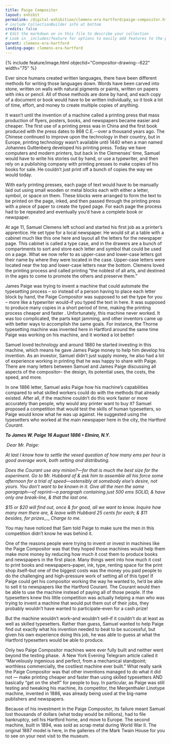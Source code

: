 ```yaml
---
title: Paige Compositor
layout: exhibit
permalink: /digital-exhibition/clemens-era-hartford/paige-compositor.html
# include CollectionBuilder info at bottom
credits: false
# Edit the markdown on in this file to describe your collection
# Look in _includes/feature for options to easily add features to the page
parent: clemens-era-hartford
landing-page: clemens-era-hartford
---
```


{% include feature/image.html objectid="Compositor-drawing--622" width="75" %}

Ever since humans created written languages, there have been different methods for writing those languages down. Words have been carved into stone, written on walls with natural pigments or paints, written on papers with inks or pencil. All of those methods are done by hand, and each copy of a document or book would have to be written individually, so it took a lot of time, effort, and money to create multiple copies of anything.

It wasn’t until the invention of a machine called a printing press that mass production of flyers, posters, books, and newspapers became easier and cheaper. The first use of a printing press was in China and the first book produced with the press dates to 868 C.E.--over a thousand years ago. The Chinese continued to improve upon the technology in their country, but in Europe, printing technology wasn’t available until 1440 when a man named Johannes Guttenberg developed his printing press. Today we have computers and modern printers, but back in the Clemenses’ time, Samuel would have to write his stories out by hand, or use a typewriter, and then rely on a publishing company with printing presses to make copies of his books for sale. He couldn’t just print off a bunch of copies the way we would today. 

With early printing presses, each page of text would have to be manually laid out using small wooden or metal blocks each with either a letter, symbol, or space on them. These blocks were arranged to form the text to be printed on the page, inked, and then passed through the printing press with a piece of paper to create the typed page. For each page the process had to be repeated and eventually you’d have a complete book or newspaper.

At age 11, Samuel Clemens left school and started his first job as a printer’s apprentice. He set type for a local newspaper. He would sit at a table with a cabinet much like this one here and layout all the letters for the newspaper page. This cabinet is called a type case, and in the drawers are a bunch of compartments to sort and store each letter and symbol that could be used on a page. What we now refer to as upper-case and lower-case letters got their name by where they were located in the case. Upper-case letters were located near the top and lower-case letters near the bottom. Clemens loved the printing process and called printing “the noblest of all arts, and destined in the ages to come to promote the others and preserve them.”

James Paige was trying to invent a machine that could automate the typesetting process – so instead of a person having to place each letter block by hand, the Paige Compositor was supposed to set the type for you – more like a typewriter would–if you typed the text in here. It was supposed to produce many copies in a short period of time, making the printing process cheaper and faster . Unfortunately, this machine never worked. It was too complicated, the parts kept jamming, and other inventors came up with better ways to accomplish the same goals. For instance, the Thorne typesetting machine was invented here in Hartford around the same time Paige was working on his machine, and it worked a lot better! 

Samuel loved technology and around 1880 he started investing in this machine, which means he gave James Paige money to help him develop his invention. As an investor, Samuel didn’t just supply money, he also had a lot of experience working in printing that he was happy to share with Paige. There are many letters between Samuel and James Paige discussing all aspects of the compositor– the design, its potential uses, the costs, the speed, and more.

In one 1886 letter, Samuel asks Paige how his machine’s capabilities compared to what skilled workers could do with the methods that already existed. After all, if the machine couldn’t do this work faster or more accurately than people, why would any printer want to buy it? Samuel proposed a competition that would test the skills of human typesetters, so Paige would know what he was up against. He suggested using the typesetters who worked at the main newspaper here in the city, the Hartford _Courant._

_**To James W. Paige 16 August 1886 • Elmira, N.Y.**_ 

 _Dear Mr. Paige:_

_At last I know how to settle the vexed question of how many_ _ems per hour is good average work, both setting and distributing._

_Does the Courant use any minion?—for that is much the best size for the experiment. Go to Mr. Hubbard of & ask him to assemble all his force some afternoon for a trial of speed—ostensibly at somebody else’s desire, not yours. You don’t want to be known in it. Give all the men the same_ _paragraph—of reprint—a paragraph containing just 500 ems SOLID, &_ _have only one break-line, & that the last one._ 

_$15 or $20 will find out, once & for good, all we want to know. Inquire how many men there are, & leave with Hubbard 25 cents for each;_ _& $11 besides, for prizes__._ _Charge to me._

You may have noticed that Sam told Paige to make sure the men in this competition didn’t know he was behind it. 

One of the reasons people were trying to invent or invest in machines like the Paige Compositor was that they hoped those machines would help them make more money by reducing how much it cost them to produce books and newspapers in the first place. Many things went into how much it cost to print books and newspapers–paper, ink, type, renting space for the print shop itself–but one of the biggest costs was the money you paid people to do the challenging and high-pressure work of setting all of this type! If Paige could get his compositor working the way he wanted to, he’d be able to sell it to newspapers like the Hartford Courant. The Courant would then be able to use the machine instead of paying all of those people. If the typesetters knew this little competition was actually helping a man who was trying to invent a machine that would put them out of their jobs, they probably wouldn’t have wanted to participate–even for a cash prize!

But the machine wouldn’t work–and wouldn’t sell–if it couldn’t do at least as well as skilled typesetters. Rather than guess, Samuel wanted to help Paige find out exactly what his invention needed to beat to be successful, but given his own experience doing this job, he was able to guess at what the Hartford typesetters would be able to produce.

Only two Paige Compositor machines were ever fully built and neither went beyond the testing phase.  A New York Evening Telegram article called it “Marvelously ingenious and perfect, from a mechanical standpoint; worthless commercially, the costliest machine ever built.” What really sank the Paige Compositor was that other inventions managed to do what it did not — make printing cheaper and faster than using skilled typesetters AND basically “get on the shelf” for people to buy. In particular, as Paige was still testing and tweaking his machine, its competitor, the Mergenthaler Linotype machine, invented in 1886, was already being used at the big-name publishers and newspapers. 

Because of his investment in the Paige Compositor, its failure meant Samuel lost thousands of dollars (what today would be millions), had to file bankruptcy, sell his Hartford home, and move to Europe. The second machine, built in 1894, was sold as scrap metal during World War II. The original 1887 model is here, in the galleries of the Mark Twain House for you to see on your next visit to the museum.